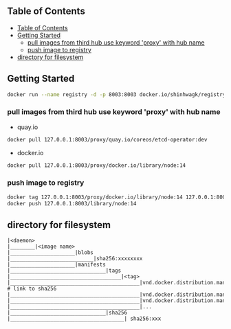 ## Table of Contents

- [Table of Contents](#table-of-contents)
- [Getting Started](#getting-started)
  - [pull images from third hub use keyword 'proxy' with hub name](#pull-images-from-third-hub-use-keyword-proxy-with-hub-name)
  - [push image to registry](#push-image-to-registry)
- [directory for filesystem](#directory-for-filesystem)

## Getting Started
```sh
docker run --name registry -d -p 8003:8003 docker.io/shinhwagk/registry
```

### pull images from third hub use keyword 'proxy' with hub name
- quay.io 
```sh
docker pull 127.0.0.1:8003/proxy/quay.io/coreos/etcd-operator:dev
```
- docker.io
```sh
docker pull 127.0.0.1:8003/proxy/docker.io/library/node:14
```

### push image to registry
```sh
docker tag 127.0.0.1:8003/proxy/docker.io/library/node:14 127.0.0.1:8003/library/node:14
docker push 127.0.0.1:8003/library/node:14
```

## directory for filesystem
```
|<daemon>
|________|<image name>
|_____________________|blobs
|___________________________|sha256:xxxxxxxx
|_____________________|manifests
|_______________________________|tags
|____________________________________|<tag>
|__________________________________________|vnd.docker.distribution.manifest.list.v2+json # link to sha256
|__________________________________________|vnd.docker.distribution.manifest.v2+json
|__________________________________________|vnd.docker.distribution.manifest.v1+json
|__________________________________________|...
|_______________________________|sha256
|_____________________________________| sha256:xxx
```